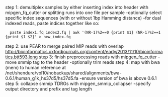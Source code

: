 step 1:
demultiplex samples by either inserting index into header with mipgen_fq_cutter or splitting runs into one file per sample
-optionally select specific index sequences (with or without 1bp Hamming distance)
-for dual indexed reads, paste indices together like so:

```
  paste index1.fq index2.fq | awk '(NR-1)%2==0 {print $1} (NR-1)%2==1 {print $1 $2}' > new_index.fq
```

step 2:
use PEAR to merge paired MIP reads with overlap
http://bioinformatics.oxfordjournals.org/content/early/2013/11/10/bioinformatics.btt593.long
step 3:
finish preprocessing reads with mipgen_fq_cutter
-move smmip tag to the header
-optionally trim reads
step 4:
map with bwa (mem) to human reference at /net/shendure/vol10/nobackup/shared/alignments/bwa-0.6.1/human_g1k_hs37d5/hs37d5.fa
-ensure version of bwa is above 0.6.1
step 5:
collapse smmip TDRGs with mipgen_smmip_collapser
-specify output directory and prefix and tag length

